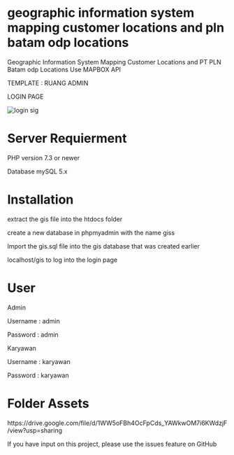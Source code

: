 # geographic information system mapping customer locations and pln batam odp locations
Geographic Information System Mapping Customer Locations and PT PLN Batam odp Locations Use MAPBOX API

<p>TEMPLATE : RUANG ADMIN </p>

<p>LOGIN PAGE</p>

![login sig](https://github.com/krpauto/sigplnbatam/assets/82790760/3a658e44-ff27-40eb-acc0-f9843001cc7c)


# Server Requierment
PHP version 7.3 or newer

Database mySQL 5.x

# Installation
<p> extract the gis file into the htdocs folder </p>
<p> create a new database in phpmyadmin with the name giss </p>
<p> Import the gis.sql file into the gis database that was created earlier </p>
<p> localhost/gis to log into the login page </p>

# User
Admin
<p> Username : admin </p>
<p> Password : admin </p>

Karyawan
<p> Username : karyawan </p>
<p> Password : karyawan </p>

# Folder Assets
<p>https://drive.google.com/file/d/1WW5oFBh4OcFpCds_YAWkwOM7i6KWdzjF/view?usp=sharing</p>

If you have input on this project, please use the issues feature on GitHub

